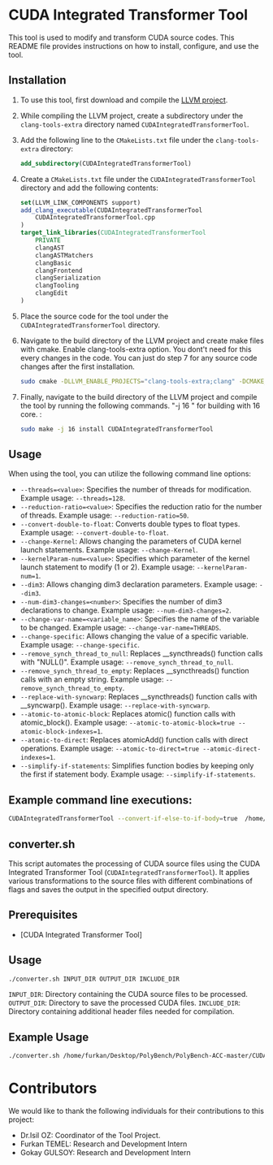 # CUDA Integrated Transformer Tool

This tool is used to modify and transform CUDA source codes. This README file provides instructions on how to install, configure, and use the tool.

## Installation

1. To use this tool, first download and compile the [LLVM project](https://llvm.org/).

2. While compiling the LLVM project, create a subdirectory under the `clang-tools-extra` directory named `CUDAIntegratedTransformerTool`.

3. Add the following line to the `CMakeLists.txt` file under the `clang-tools-extra` directory:
    ```cmake
    add_subdirectory(CUDAIntegratedTransformerTool)
    ```

4. Create a `CMakeLists.txt` file under the `CUDAIntegratedTransformerTool` directory and add the following contents:
    ```cmake
    set(LLVM_LINK_COMPONENTS support)
    add_clang_executable(CUDAIntegratedTransformerTool
        CUDAIntegratedTransformerTool.cpp
    )
    target_link_libraries(CUDAIntegratedTransformerTool
        PRIVATE
        clangAST
        clangASTMatchers
        clangBasic
        clangFrontend
        clangSerialization
        clangTooling
        clangEdit
    )
    ```

5. Place the source code for the tool under the `CUDAIntegratedTransformerTool` directory.



6. Navigate to the build directory of the LLVM project and create make files with cmake. Enable clang-tools-extra option. You dont't need for this every changes in the code. You can just do step 7 for any source code changes after the first installation.
    ```bash
    sudo cmake -DLLVM_ENABLE_PROJECTS="clang-tools-extra;clang" -DCMAKE_BUILD_TYPE=Release -G "Unix Makefiles" ../llvm
    ```

6. Finally, navigate to the build directory of the LLVM project and compile the tool by running the following commands. "-j 16 " for building with 16 core. :
    ```bash
    sudo make -j 16 install CUDAIntegratedTransformerTool
    ```  

## Usage

When using the tool, you can utilize the following command line options:

- `--threads=<value>`: Specifies the number of threads for modification. Example usage: `--threads=128`.
- `--reduction-ratio=<value>`: Specifies the reduction ratio for the number of threads. Example usage: `--reduction-ratio=50`.
- `--convert-double-to-float`: Converts double types to float types. Example usage: `--convert-double-to-float`.
- `--change-Kernel`: Allows changing the parameters of CUDA kernel launch statements. Example usage: `--change-Kernel`.
- `--kernelParam-num=<value>`: Specifies which parameter of the kernel launch statement to modify (1 or 2). Example usage: `--kernelParam-num=1`.
- `--dim3`: Allows changing dim3 declaration parameters. Example usage: `--dim3`.
- `--num-dim3-changes=<number>`: Specifies the number of dim3 declarations to change. Example usage: `--num-dim3-changes=2`.
- `--change-var-name=<variable_name>`: Specifies the name of the variable to be changed. Example usage: `--change-var-name=THREADS`.
- `--change-specific`: Allows changing the value of a specific variable. Example usage: `--change-specific`.
- `--remove_synch_thread_to_null`: Replaces __syncthreads() function calls with "NULL()". Example usage: `--remove_synch_thread_to_null`.
- `--remove_synch_thread_to_empty`: Replaces __syncthreads() function calls with an empty string. Example usage: `--remove_synch_thread_to_empty`.
- `--replace-with-syncwarp`: Replaces __syncthreads() function calls with __syncwarp(). Example usage: `--replace-with-syncwarp`.
- `--atomic-to-atomic-block`: Replaces atomic() function calls with atomic_block(). Example usage: `--atomic-to-atomic-block=true --atomic-block-indexes=1`.
- `--atomic-to-direct`: Replaces atomicAdd() function calls with direct operations. Example usage: `--atomic-to-direct=true --atomic-direct-indexes=1`.
- `--simplify-if-statements`: Simplifies function bodies by keeping only the first if statement body. Example usage: `--simplify-if-statements`.


## Example command line executions:

```bash
CUDAIntegratedTransformerTool --convert-if-else-to-if-body=true  /home/furkan/Desktop/PolyBench/PolyBench-ACC-master/CUDA/datamining/correlation/correlation.cu -- -I/home/furkan/Desktop/PolyBench/PolyBench-ACC-master/common --cuda-gpu-arch=sm_86
```

## converter.sh

This script automates the processing of CUDA source files using the CUDA Integrated Transformer Tool (`CUDAIntegratedTransformerTool`). It applies various transformations to the source files with different combinations of flags and saves the output in the specified output directory.
## Prerequisites

- [CUDA Integrated Transformer Tool]

## Usage
```bash
./converter.sh INPUT_DIR OUTPUT_DIR INCLUDE_DIR
```

`INPUT_DIR`: Directory containing the CUDA source files to be processed.
`OUTPUT_DIR`: Directory to save the processed CUDA files.
`INCLUDE_DIR`: Directory containing additional header files needed for compilation.

## Example Usage

```bash
./converter.sh /home/furkan/Desktop/PolyBench/PolyBench-ACC-master/CUDA/datamining/covariance /home/furkan/Desktop/Output /home/furkan/Desktop/PolyBench/PolyBench-ACC-master/common
```


# Contributors

We would like to thank the following individuals for their contributions to this project:

- Dr.Isil OZ: Coordinator of the Tool Project.
- Furkan TEMEL: Research and Development Intern
- Gokay GULSOY: Research and Development Intern



